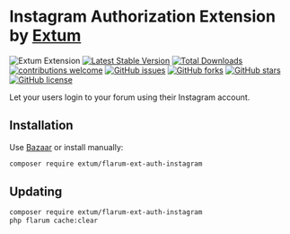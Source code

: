 # Instagram Authorization Extension by [Extum](https://github.com/Extum) 
![Extum Extension](https://img.shields.io/badge/Extum-Extension-orange.svg)
[![Latest Stable Version](https://img.shields.io/packagist/v/Extum/flarum-ext-auth-instagram.svg)](https://packagist.org/packages/Extum/flarum-ext-auth-instagram)
[![Total Downloads](https://img.shields.io/packagist/dt/Extum/flarum-ext-auth-instagram.svg)](https://packagist.org/packages/Extum/flarum-ext-auth-instagram)
[![contributions welcome](https://img.shields.io/badge/contributions-welcome-brightgreen.svg?style=flat)](https://github.com/Extum/flarum-ext-auth-instagram/issues) 
[![GitHub issues](https://img.shields.io/github/issues/Extum/flarum-ext-auth-instagram.svg)](https://github.com/Extum/flarum-ext-auth-instagram/issues)
[![GitHub forks](https://img.shields.io/github/forks/Extum/flarum-ext-auth-instagram.svg)](https://github.com/Extum/flarum-ext-auth-instagram/network)
[![GitHub stars](https://img.shields.io/github/stars/Extum/flarum-ext-auth-instagram.svg)](https://github.com/Extum/flarum-ext-auth-instagram/stargazers)
[![GitHub license](https://img.shields.io/badge/license-MIT-blue.svg)](https://raw.githubusercontent.com/Extum/flarum-ext-auth-instagram/master/LICENSE) 

Let your users login to your forum using their Instagram account.

## Installation

Use [Bazaar](https://discuss.flarum.org/d/5151-flagrow-bazaar-the-extension-marketplace) or install manually:

```bash
composer require extum/flarum-ext-auth-instagram
```

## Updating

```bash
composer require extum/flarum-ext-auth-instagram
php flarum cache:clear
```
